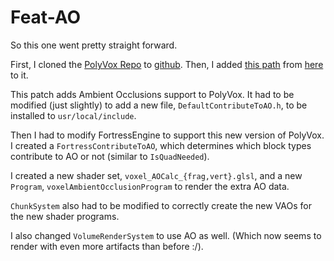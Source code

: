 # Feat-AO

So this one went pretty straight forward.

First, I cloned the [PolyVox Repo](https://bitbucket.org/volumesoffun/polyvox) to [github](https://github.com/alexsaalberg/polyvox). Then, I added [this path](https://gist.github.com/mgerhardy/e3e06822f7b8813fa31b88fb3e23bae6) from [here](https://mgerhardy.blogspot.com/2016/06/ambient-occlusion-for-polyvox.html) to it.

This patch adds Ambient Occlusions support to PolyVox. It had to be modified (just slightly) to add a new file, `DefaultContributeToAO.h`, to be installed to `usr/local/include`.

Then I had to modify FortressEngine to support this new version of PolyVox. I created a `FortressContributeToAO`, which determines which block types contribute to AO or not (similar to `IsQuadNeeded`). 

I created a new shader set, `voxel_AOCalc_{frag,vert}.glsl`, and a new `Program`, `voxelAmbientOcclusionProgram` to render the extra AO data.

`ChunkSystem` also had to be modified to correctly create the new VAOs for the new shader programs.

I also changed `VolumeRenderSystem` to use AO as well. (Which now seems to render with even more artifacts than before :/). 